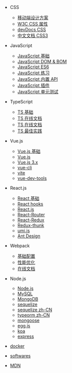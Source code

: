 - CSS

  - [移动端设计方案](/css/README)
  - [W3C CSS 属性](https://www.w3school.com.cn/css/index.asp)
  - [devDocs CSS](https://devdocs.io/css/)
  - [中文文档 CSS3](http://caibaojian.com/css3/)

- JavaScript

  - [JavaScript 基础](https://www.yuque.com/liaohui5/js-base)
  - [JavaScript DOM & BOM](https://www.yuque.com/liaohui5/js-dom)
  - [JavaScript ES6](https://www.yuque.com/liaohui5/es6)
  - [JavaScript 练习](/js/practice)
  - [JavaScript 内置 API](/js/objects)
  - [JavaScript 插件](/js/plugins)
  - [JavaScript 单元测试](/jest/1.install)

- TypeScript

  - [TS 基础](/ts/README)
  - [TS 在线文档](https://www.tslang.cn/docs/handbook/basic-types.html)
  - [TS 在线文档](https://typescript.bootcss.com/basic-types.html)
  - [TS 最佳实践](https://tsejx.github.io/typescript-guidebook/syntax/basics/basic-types)

- Vue.js

  - [Vue.js 基础](/vue/1.quick-start.md)
  <!-- - [源码解读](/vue/source) -->

  - [Vue.js](https://cn.vuejs.org/v2/guide/index.html)
  - [Vue.js 3.x](https://vuejs.org/)
  - [vue-cli](https://cli.vuejs.org/zh/guide/installation.html)
  - [vite](https://cn.vitejs.dev/guide/)
  - [vue-dev-tools](https://github.com/vuejs/vue-devtools)

- React.js

  - [React 基础](/react/base/jsx)
  - [React hooks](/react/hooks/why-react-hooks)
  - [React.js](https://reactjs.bootcss.com/docs/getting-started.html)
  - [React-Router](https://reactrouter.com/web/guides/quick-start)
  - [React-Redux](http://cn.redux.js.org/docs/react-redux/)
  - [Redux-thunk](https://github.com/reduxjs/redux-thunk)
  - [umi.js](https://umijs.org/zh-CN/docs)
  - [Ant Design](https://ant.design/components/overview-cn/)

- Webpack

  - [基础配置](/webpack/base/base-run)
  - [性能优化](/webpack/optimize/1-tree-shaking)
  <!-- - [原理探究](/webpack/source/README) -->
  - [在线文档](https://webpack.docschina.org/concepts/)

- Node.js

  - [Node.js](http://nodejs.cn/api-v16/)
  - [MySQL](/db/mysql/README.md)
  - [MongoDB](/db/mongo/README.md)
  - [sequelize](https://sequelize.org/)
  - [sequelize zh-CN](https://github.com/demopark/sequelize-docs-Zh-CN/)
  - [typeorm zh-CN](https://typeorm.bootcss.com/)
  - [mongoose ](https://mongoosejs.com/)
  - [egg.js](https://www.eggjs.org/zh-CN)
  - [koa](http://koajs.cn/#introduction)
  - [express](https://expressjs.com/)

- [docker](/docker/1_install_env)

- [softwares](/softwares/README.md)

- [MDN](https://developer.mozilla.org/zh-CN/)
